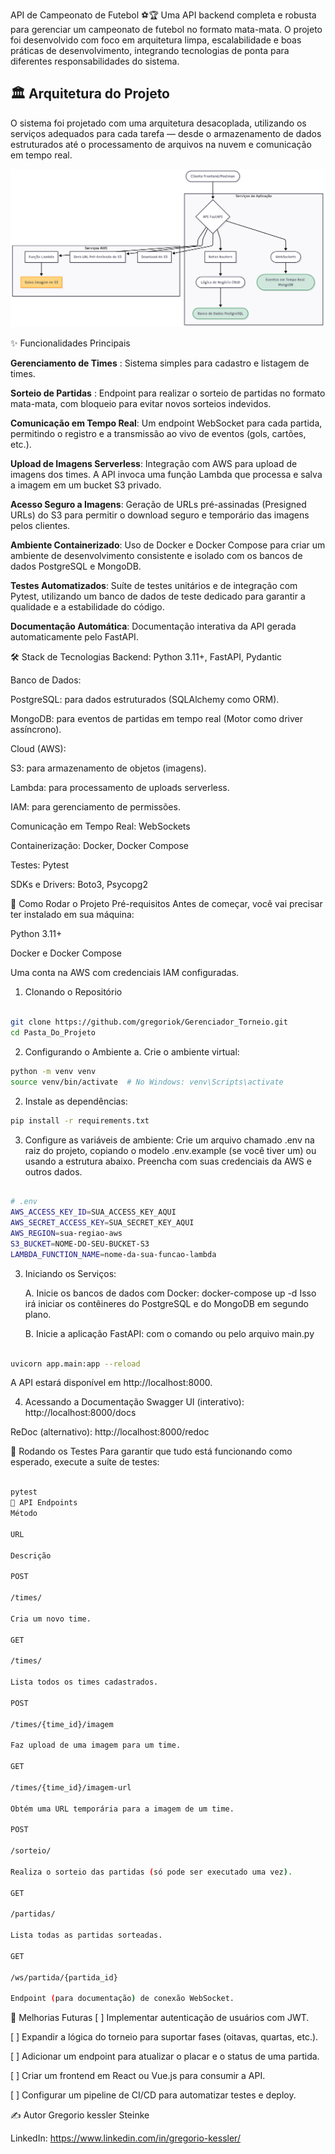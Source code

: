 API de Campeonato de Futebol ⚽🏆
Uma API backend completa e robusta para gerenciar um campeonato de futebol no formato mata-mata. O projeto foi desenvolvido com foco em arquitetura limpa, escalabilidade e boas práticas de desenvolvimento, integrando tecnologias de ponta para diferentes responsabilidades do sistema.

## 🏛️ Arquitetura do Projeto

O sistema foi projetado com uma arquitetura desacoplada, utilizando os serviços adequados para cada tarefa — desde o armazenamento de dados estruturados até o processamento de arquivos na nuvem e comunicação em tempo real.

![Arquitetura do Projeto](/Diagrama_aplicacao.png)
    
✨ Funcionalidades Principais

**Gerenciamento de Times** : Sistema simples para cadastro e listagem de times.

**Sorteio de Partidas** : Endpoint para realizar o sorteio de partidas no formato mata-mata, com bloqueio para evitar novos sorteios indevidos.

**Comunicação em Tempo Real**: Um endpoint WebSocket para cada partida, permitindo o registro e a transmissão ao vivo de eventos (gols, cartões, etc.).

**Upload de Imagens Serverless**: Integração com AWS para upload de imagens dos times. A API invoca uma função Lambda que processa e salva a imagem em um bucket S3 privado.

**Acesso Seguro a Imagens**: Geração de URLs pré-assinadas (Presigned URLs) do S3 para permitir o download seguro e temporário das imagens pelos clientes.

**Ambiente Containerizado**: Uso de Docker e Docker Compose para criar um ambiente de desenvolvimento consistente e isolado com os bancos de dados PostgreSQL e MongoDB.

**Testes Automatizados**: Suíte de testes unitários e de integração com Pytest, utilizando um banco de dados de teste dedicado para garantir a qualidade e a estabilidade do código.

**Documentação Automática**: Documentação interativa da API gerada automaticamente pelo FastAPI.

🛠️ Stack de Tecnologias
Backend: Python 3.11+, FastAPI, Pydantic

Banco de Dados:

PostgreSQL: para dados estruturados (SQLAlchemy como ORM).

MongoDB: para eventos de partidas em tempo real (Motor como driver assíncrono).

Cloud (AWS):

S3: para armazenamento de objetos (imagens).

Lambda: para processamento de uploads serverless.

IAM: para gerenciamento de permissões.

Comunicação em Tempo Real: WebSockets

Containerização: Docker, Docker Compose

Testes: Pytest

SDKs e Drivers: Boto3, Psycopg2

🚀 Como Rodar o Projeto
Pré-requisitos
Antes de começar, você vai precisar ter instalado em sua máquina:

Python 3.11+

Docker e Docker Compose

Uma conta na AWS com credenciais IAM configuradas.

1. Clonando o Repositório
```bash

git clone https://github.com/gregoriok/Gerenciador_Torneio.git
cd Pasta_Do_Projeto
```
2. Configurando o Ambiente
a. Crie o ambiente virtual:

```bash
python -m venv venv
source venv/bin/activate  # No Windows: venv\Scripts\activate
```

2. Instale as dependências:
```bash
pip install -r requirements.txt
```
3. Configure as variáveis de ambiente:
Crie um arquivo chamado .env na raiz do projeto, copiando o modelo .env.example (se você tiver um) ou usando a estrutura abaixo. Preencha com suas credenciais da AWS e outros dados.

```bash

# .env
AWS_ACCESS_KEY_ID=SUA_ACCESS_KEY_AQUI
AWS_SECRET_ACCESS_KEY=SUA_SECRET_KEY_AQUI
AWS_REGION=sua-regiao-aws
S3_BUCKET=NOME-DO-SEU-BUCKET-S3
LAMBDA_FUNCTION_NAME=nome-da-sua-funcao-lambda
```

3. Iniciando os Serviços:

    A. Inicie os bancos de dados com Docker:
    docker-compose up -d
    Isso irá iniciar os contêineres do PostgreSQL e do MongoDB em segundo plano.

    B. Inicie a aplicação FastAPI:
    com o comando ou pelo arquivo main.py
```bash

uvicorn app.main:app --reload
```

A API estará disponível em http://localhost:8000.

4. Acessando a Documentação
Swagger UI (interativo): http://localhost:8000/docs

ReDoc (alternativo): http://localhost:8000/redoc

🧪 Rodando os Testes
Para garantir que tudo está funcionando como esperado, execute a suíte de testes:

```bash

pytest
📝 API Endpoints
Método

URL

Descrição

POST

/times/

Cria um novo time.

GET

/times/

Lista todos os times cadastrados.

POST

/times/{time_id}/imagem

Faz upload de uma imagem para um time.

GET

/times/{time_id}/imagem-url

Obtém uma URL temporária para a imagem de um time.

POST

/sorteio/

Realiza o sorteio das partidas (só pode ser executado uma vez).

GET

/partidas/

Lista todas as partidas sorteadas.

GET

/ws/partida/{partida_id}

Endpoint (para documentação) de conexão WebSocket.
```

🔮 Melhorias Futuras
[ ] Implementar autenticação de usuários com JWT.

[ ] Expandir a lógica do torneio para suportar fases (oitavas, quartas, etc.).

[ ] Adicionar um endpoint para atualizar o placar e o status de uma partida.

[ ] Criar um frontend em React ou Vue.js para consumir a API.

[ ] Configurar um pipeline de CI/CD para automatizar testes e deploy.

✍️ Autor
Gregorio kessler Steinke

LinkedIn: https://www.linkedin.com/in/gregorio-kessler/
